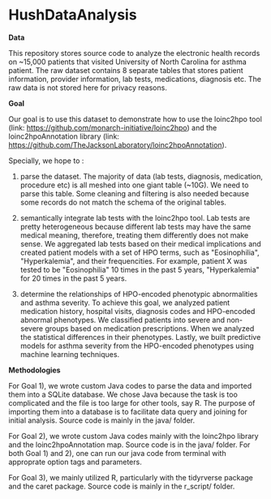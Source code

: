 # HushDataAnalysis

**Data**

This repository stores source code to analyze the electronic health records on ~15,000 patients that visited University of North Carolina for asthma patient. The raw dataset contains 8 separate tables that stores patient information, provider information, lab tests, medications, diagnosis etc. The raw data is not stored here for privacy reasons.

**Goal**

Our goal is to use this dataset to demonstrate how to use the loinc2hpo tool (link: https://github.com/monarch-initiative/loinc2hpo) and the loinc2hpoAnnotation library (link: https://github.com/TheJacksonLaboratory/loinc2hpoAnnotation).

Specially, we hope to :

1) parse the dataset. The majority of data (lab tests, diagnosis, medication, procedure etc) is all meshed into one giant table (~10G). We need to parse this table. Some cleaning and filtering is also needed because some records do not match the schema of the original tables. 

2) semantically integrate lab tests with the loinc2hpo tool. Lab tests are pretty heterogeneous because different lab tests may have the same medical meaning, therefore, treating them differently does not make sense. We aggregated lab tests based on their medical implications and created patient models with a set of HPO terms, such as "Eosinophilia", "Hyperkalemia", and their frequencities. For example, patient X was tested to be "Eosinophilia" 10 times in the past 5 years, "Hyperkalemia" for 20 times in the past 5 years. 

3) determine the relationships of HPO-encoded phenotypic abnormalities and asthma severity. To achieve this goal, we analyzed patient medication history, hospital visits, diagnosis codes and HPO-encoded abnormal phenotypes. We classified patients into severe and non-severe groups based on medication prescriptions. When we analyzed the statistical differences in their phenotypes. Lastly, we built predictive models for asthma severity from the HPO-encoded phenotypes using machine learning techniques. 

**Methodologies**

For Goal 1), we wrote custom Java codes to parse the data and imported them into a SQLite database. We chose Java because the task is too complicated and the file is too large for other tools, say R. The purpose of importing them into a database is to facilitate data query and joining for initial analysis. Source code is mainly in the java/ folder. 

For Goal 2), we wrote custom Java codes mainly with the loinc2hpo library and the loinc2hpoAnnotation map. Source code is in the java/ folder. For both Goal 1) and 2), one can run our java code from terminal with approprate option tags and parameters. 

For Goal 3), we mainly utilized R, particularly with the tidyrverse package and the caret package. Source code is mainly in the r_script/ folder. 

